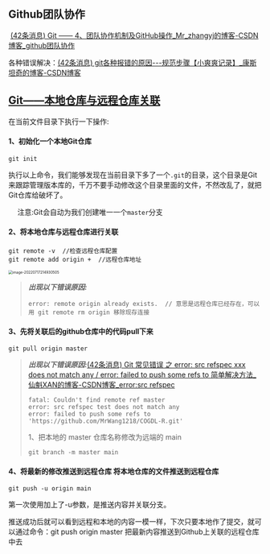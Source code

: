 ## Github团队协作

​		[(42条消息) Git —— 4、团队协作机制及GitHub操作_Mr_zhangyj的博客-CSDN博客_github团队协作](https://blog.csdn.net/Mr_zhangyj/article/details/123752142)

各种错误解决：[(42条消息) git各种报错的原因---规范步骤【小爽爽记录】_康斯坦奇的博客-CSDN博客](https://blog.csdn.net/qq_40245974/article/details/124646537)

## [Git——本地仓库与远程仓库关联](https://www.cnblogs.com/dreamstartplace/p/15831037.html)

在当前文件目录下执行一下操作:

#### **1、初始化一个本地Git仓库**

```git
git init
```

 执行以上命令，我们能够发现在当前目录下多了一个`.git`的目录，这个目录是Git来跟踪管理版本库的，千万不要手动修改这个目录里面的文件，不然改乱了，就把Git仓库给破坏了。

　 注意:Git会自动为我们创建唯一一个`master`分支

#### 2、将本地仓库与远程仓库进行关联

```
git remote -v  //检查远程仓库配置
git remote add origin +  //远程仓库地址
```

<img src="C:\Users\Admin\AppData\Roaming\Typora\typora-user-images\image-20220717214930505.png" alt="image-20220717214930505" style="zoom: 50%;" />

> ***出现以下错误原因:***
>
> ```
> error: remote origin already exists.  // 意思是远程仓库已经存在，可以用 git remote rm origin 移除现存连接
> ```
>
> 

#### 3、先将关联后的github仓库中的代码pull下来

```
git pull origin master
```

> ***出现以下错误原因:***[(42条消息) Git 常见错误 之 error: src refspec xxx does not match any / error: failed to push some refs to 简单解决方法_仙魁XAN的博客-CSDN博客_error:src refspec](https://blog.csdn.net/u014361280/article/details/109703556)
>
> ```
> fatal: Couldn't find remote ref master
> error: src refspec test does not match any
> error: failed to push some refs to 'https://github.com/MrWang1218/COGDL-R.git'
> ```
>
> 1、把本地的 master 仓库名称修改为远端的 main
>
> ```
> git branch -m master main
> ```
>
> 

#### 4、将最新的修改推送到远程仓库 将本地仓库的文件推送到远程仓库

```
git push -u origin main
```

 第一次使用加上了-u参数，是推送内容并关联分支。

推送成功后就可以看到远程和本地的内容一模一样，下次只要本地作了提交，就可以通过命令：git push origin master   把最新内容推送到Github上关联的远程仓库中去